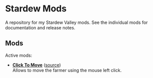 # Stardew Mods

A repository for my Stardew Valley mods. See the individual mods for documentation and release notes.

## Mods
Active mods:
* **[Click To Move](https://www.nexusmods.com/stardewvalley/mods/)** ([source](ClickToMove))  
  Allows to move the farmer using the mouse left click.